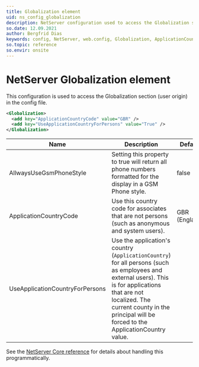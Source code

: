 ```yaml
---
title: Globalization element
uid: ns_config_globalization
description: NetServer configuration used to access the Globalization section in the config file
so.date: 12.09.2021
author: Bergfrid Dias
keywords: config, NetServer, web.config, Globalization, ApplicationCountryCode, AllwaysUseGsmPhoneStyle, UseApplicationCountryForPersons
so.topic: reference
so.envir: onsite
---
```


# NetServer Globalization element

This configuration is used to access the Globalization section (user origin) in the config file.

```XML
<Globalization>
  <add key="ApplicationCountryCode" value="GBR" />
  <add key="UseApplicationCountryForPersons" value="True" />
</Globalization>
```

| Name | Description | Default |
|---|---|---|
| AllwaysUseGsmPhoneStyle | Setting this property to true will return all phone numbers formatted for the display in a GSM Phone style. | false |
| ApplicationCountryCode | Use this country code for associates that are not persons (such as anonymous and system users). | GBR (England) |
| UseApplicationCountryForPersons | Use the application's country (`ApplicationCountry`) for all persons (such as employees and external users). This is for applications that are not localized. The current county in the principal will be forced to the ApplicationCountry value. | |

See the [NetServer Core reference][1] for details about handling this programmatically.

<!-- Referenced links -->
[1]: <xref:SuperOffice.Configuration.ConfigFile.Globalization>
